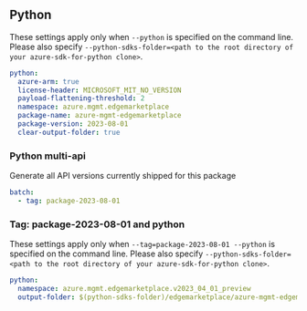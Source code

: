 ## Python

These settings apply only when `--python` is specified on the command line.
Please also specify `--python-sdks-folder=<path to the root directory of your azure-sdk-for-python clone>`.

```yaml $(python)
python:
  azure-arm: true
  license-header: MICROSOFT_MIT_NO_VERSION
  payload-flattening-threshold: 2
  namespace: azure.mgmt.edgemarketplace
  package-name: azure-mgmt-edgemarketplace
  package-version: 2023-08-01
  clear-output-folder: true
```

### Python multi-api

Generate all API versions currently shipped for this package

```yaml $(python) && $(multiapi)
batch:
  - tag: package-2023-08-01
```

### Tag: package-2023-08-01 and python

These settings apply only when `--tag=package-2023-08-01 --python` is specified on the command line.
Please also specify `--python-sdks-folder=<path to the root directory of your azure-sdk-for-python clone>`.

``` yaml $(tag) == 'package-2023-08-01' && $(python)
python:
  namespace: azure.mgmt.edgemarketplace.v2023_04_01_preview
  output-folder: $(python-sdks-folder)/edgemarketplace/azure-mgmt-edgemarketplace/azure/mgmt/edgemarketplace/v2023_08_01
```